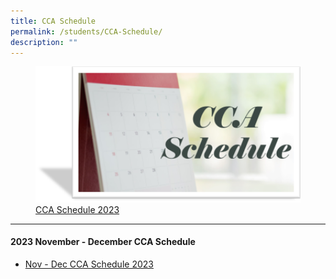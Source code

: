 ```yaml
---
title: CCA Schedule
permalink: /students/CCA-Schedule/
description: ""
---
```

<figure><a href="/files/Students/2023%20cca%20schedule%20and%20deployment_sem2-v2.pdf">
<img src="/images/Students/CCA%20Schedule.png" style="width:500px;">CCA Schedule 2023</a></figure>

----------------------------------------------------------------------------

#### 2023 November - December CCA Schedule

* [Nov - Dec CCA Schedule 2023](https://docs.google.com/spreadsheets/d/1MpKBBJpS6t8Z-HCw2RqnaHKy1YyS1oEkwFzBxhvIZM4/edit#gid=1988753162)
